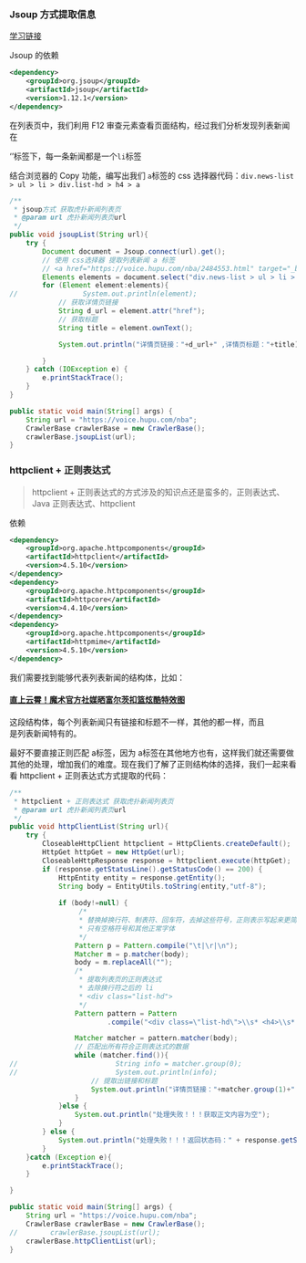 ### Jsoup 方式提取信息

 [学习链接](https://blog.csdn.net/z694644032/article/details/102363914)

Jsoup 的依赖

```xml
<dependency>
    <groupId>org.jsoup</groupId>
    <artifactId>jsoup</artifactId>
    <version>1.12.1</version>
</dependency>
```

 在列表页中，我们利用 F12 审查元素查看页面结构，经过我们分析发现列表新闻在  <div class="news-list">‘’标签下，每一条新闻都是一个`li`标签 

 结合浏览器的 Copy 功能，编写出我们 `a`标签的 css 选择器代码：`div.news-list > ul > li > div.list-hd > h4 > a` 

```Java
/**
 * jsoup方式 获取虎扑新闻列表页
 * @param url 虎扑新闻列表页url
 */
public void jsoupList(String url){
    try {
        Document document = Jsoup.connect(url).get();
        // 使用 css选择器 提取列表新闻 a 标签
        // <a href="https://voice.hupu.com/nba/2484553.html" target="_blank">霍华德：夏休期内曾节食30天，这考验了我的身心</a>
        Elements elements = document.select("div.news-list > ul > li > div.list-hd > h4 > a");
        for (Element element:elements){
//                System.out.println(element);
            // 获取详情页链接
            String d_url = element.attr("href");
            // 获取标题
            String title = element.ownText();

            System.out.println("详情页链接："+d_url+" ,详情页标题："+title);

        }
    } catch (IOException e) {
        e.printStackTrace();
    }
}
```

```Java
public static void main(String[] args) {
    String url = "https://voice.hupu.com/nba";
    CrawlerBase crawlerBase = new CrawlerBase();
    crawlerBase.jsoupList(url);
}
```

### httpclient + 正则表达式

>  httpclient + 正则表达式的方式涉及的知识点还是蛮多的，正则表达式、Java 正则表达式、httpclient 

依赖

```xml
<dependency>
    <groupId>org.apache.httpcomponents</groupId>
    <artifactId>httpclient</artifactId>
    <version>4.5.10</version>
</dependency>
<dependency>
    <groupId>org.apache.httpcomponents</groupId>
    <artifactId>httpcore</artifactId>
    <version>4.4.10</version>
</dependency>
<dependency>
    <groupId>org.apache.httpcomponents</groupId>
    <artifactId>httpmime</artifactId>
    <version>4.5.10</version>
</dependency>
```

我们需要找到能够代表列表新闻的结构体，比如：<div class="list-hd"> <h4> <a href="https://voice.hupu.com/nba/2485508.html" target="_blank">直上云霄！魔术官方社媒晒富尔茨扣篮炫酷特效图</a></h4></div>这段结构体，每个列表新闻只有链接和标题不一样，其他的都一样，而且 <div class="list-hd">是列表新闻特有的。

最好不要直接正则匹配 a标签，因为 a标签在其他地方也有，这样我们就还需要做其他的处理，增加我们的难度。现在我们了解了正则结构体的选择，我们一起来看看 httpclient + 正则表达式方式提取的代码：


```Java
/**
 * httpclient + 正则表达式 获取虎扑新闻列表页
 * @param url 虎扑新闻列表页url
 */
public void httpClientList(String url){
    try {
        CloseableHttpClient httpclient = HttpClients.createDefault();
        HttpGet httpGet = new HttpGet(url);
        CloseableHttpResponse response = httpclient.execute(httpGet);
        if (response.getStatusLine().getStatusCode() == 200) {
            HttpEntity entity = response.getEntity();
            String body = EntityUtils.toString(entity,"utf-8");
   
            if (body!=null) {
                 /*
                 * 替换掉换行符、制表符、回车符，去掉这些符号，正则表示写起来更简单一些
                 * 只有空格符号和其他正常字体
                 */
                Pattern p = Pattern.compile("\t|\r|\n");
                Matcher m = p.matcher(body);
                body = m.replaceAll("");
                /*
                 * 提取列表页的正则表达式
                 * 去除换行符之后的 li
                 * <div class="list-hd">                                    <h4>                                        <a href="https://voice.hupu.com/nba/2485167.html"  target="_blank">与球迷亲切互动！凯尔特人官方晒球队开放训练日照片</a>                                    </h4>                                </div>
                 */
                Pattern pattern = Pattern
                        .compile("<div class=\"list-hd\">\\s* <h4>\\s* <a href=\"(.*?)\"\\s* target=\"_blank\">(.*?)</a>\\s* </h4>\\s* </div>" );

                Matcher matcher = pattern.matcher(body);
                // 匹配出所有符合正则表达式的数据
                while (matcher.find()){
//                        String info = matcher.group(0);
//                        System.out.println(info);
                    // 提取出链接和标题
                    System.out.println("详情页链接："+matcher.group(1)+" ,详情页标题："+matcher.group(2));
                }
            }else {
                System.out.println("处理失败！！！获取正文内容为空");
            }
        } else {
            System.out.println("处理失败！！！返回状态码：" + response.getStatusLine().getStatusCode());
        }
    }catch (Exception e){
        e.printStackTrace();
    }

}
```

```Java
public static void main(String[] args) {
    String url = "https://voice.hupu.com/nba";
    CrawlerBase crawlerBase = new CrawlerBase();
//        crawlerBase.jsoupList(url);
    crawlerBase.httpClientList(url);
}
```

